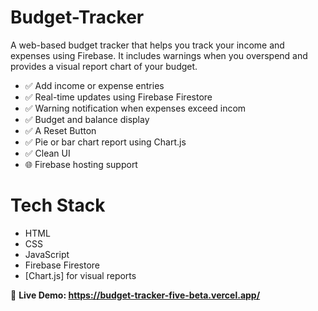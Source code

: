 # Budget-Tracker
A web-based budget tracker that helps you track your income and expenses using Firebase. It includes warnings when you overspend and provides a visual report chart of your budget.

- ✅ Add income or expense entries
- ✅ Real-time updates using Firebase Firestore
- ✅ Warning notification when expenses exceed incom
- ✅ Budget and balance display
- ✅ A Reset Button
- ✅ Pie or bar chart report using Chart.js
- ✅ Clean UI
- 🌐 Firebase hosting support

# Tech Stack
- HTML
- CSS
- JavaScript
- Firebase Firestore
- [Chart.js] for visual reports

🔗 **Live Demo: https://budget-tracker-five-beta.vercel.app/**
